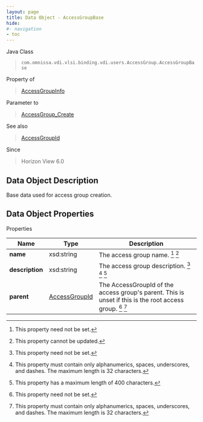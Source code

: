 ```yaml
---
layout: page
title: Data Object - AccessGroupBase
hide:
#- navigation
- toc
---
```






Java Class  
> `com.omnissa.vdi.vlsi.binding.vdi.users.AccessGroup.AccessGroupBase`  

Property of  
> [AccessGroupInfo](vdi.users.AccessGroup.AccessGroupInfo.md#field_detail)  

Parameter to  
> [AccessGroup_Create](vdi.users.AccessGroup.md#create)  

See also  
> [AccessGroupId](vdi.entity.AccessGroupId.md)  

Since  
> Horizon View 6.0

## Data Object Description

Base data used for access group creation.

## Data Object Properties
Properties

Name |  Type |  Description
---|---|---  
**name**|  xsd:string|  The access group name. [^1] [^2]  
**description**|  xsd:string|  The access group description. [^1] [^3] [^4]
**parent**| [AccessGroupId](vdi.entity.AccessGroupId.md)|  The AccessGroupId of the access group's parent. This is unset if this is the root access group. [^1] [^3]

[^1]: This property need not be set.
[^2]: This property cannot be updated.
[^3]: This property must contain only alphanumerics, spaces, underscores, and dashes. The maximum length is 32 characters.
[^4]: This property has a maximum length of 400 characters.
